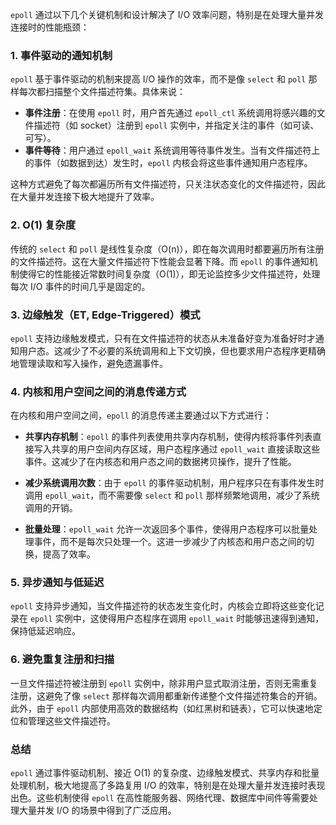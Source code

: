 `epoll` 通过以下几个关键机制和设计解决了 I/O 效率问题，特别是在处理大量并发连接时的性能瓶颈：

### 1. **事件驱动的通知机制**
`epoll` 基于事件驱动的机制来提高 I/O 操作的效率，而不是像 `select` 和 `poll` 那样每次都扫描整个文件描述符集。具体来说：

- **事件注册**：在使用 `epoll` 时，用户首先通过 `epoll_ctl` 系统调用将感兴趣的文件描述符（如 socket）注册到 `epoll` 实例中，并指定关注的事件（如可读、可写）。
- **事件等待**：用户通过 `epoll_wait` 系统调用等待事件发生。当有文件描述符上的事件（如数据到达）发生时，`epoll` 内核会将这些事件通知用户态程序。

这种方式避免了每次都遍历所有文件描述符，只关注状态变化的文件描述符，因此在大量并发连接下极大地提升了效率。

### 2. **O(1) 复杂度**
传统的 `select` 和 `poll` 是线性复杂度（O(n)），即在每次调用时都要遍历所有注册的文件描述符。这在大量文件描述符下性能会显著下降。而 `epoll` 的事件通知机制使得它的性能接近常数时间复杂度（O(1)），即无论监控多少文件描述符，处理每次 I/O 事件的时间几乎是固定的。

### 3. **边缘触发（ET, Edge-Triggered）模式**
`epoll` 支持边缘触发模式，只有在文件描述符的状态从未准备好变为准备好时才通知用户态。这减少了不必要的系统调用和上下文切换，但也要求用户态程序更精确地管理读取和写入操作，避免遗漏事件。

### 4. **内核和用户空间之间的消息传递方式**
在内核和用户空间之间，`epoll` 的消息传递主要通过以下方式进行：

- **共享内存机制**：`epoll` 的事件列表使用共享内存机制，使得内核将事件列表直接写入共享的用户空间内存区域，用户态程序通过 `epoll_wait` 直接读取这些事件。这减少了在内核态和用户态之间的数据拷贝操作，提升了性能。
  
- **减少系统调用次数**：由于 `epoll` 的事件驱动机制，用户程序只在有事件发生时调用 `epoll_wait`，而不需要像 `select` 和 `poll` 那样频繁地调用，减少了系统调用的开销。

- **批量处理**：`epoll_wait` 允许一次返回多个事件，使得用户态程序可以批量处理事件，而不是每次只处理一个。这进一步减少了内核态和用户态之间的切换，提高了效率。

### 5. **异步通知与低延迟**
`epoll` 支持异步通知，当文件描述符的状态发生变化时，内核会立即将这些变化记录在 `epoll` 实例中，这使得用户态程序在调用 `epoll_wait` 时能够迅速得到通知，保持低延迟响应。

### 6. **避免重复注册和扫描**
一旦文件描述符被注册到 `epoll` 实例中，除非用户显式取消注册，否则无需重复注册，这避免了像 `select` 那样每次调用都重新传递整个文件描述符集合的开销。此外，由于 `epoll` 内部使用高效的数据结构（如红黑树和链表），它可以快速地定位和管理这些文件描述符。

### 总结
`epoll` 通过事件驱动机制、接近 O(1) 的复杂度、边缘触发模式、共享内存和批量处理机制，极大地提高了多路复用 I/O 的效率，特别是在处理大量并发连接时表现出色。这些机制使得 `epoll` 在高性能服务器、网络代理、数据库中间件等需要处理大量并发 I/O 的场景中得到了广泛应用。